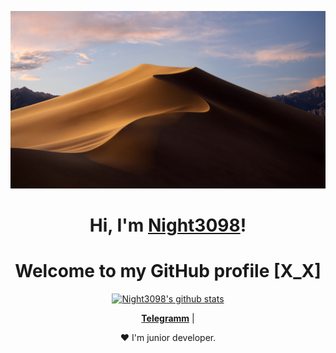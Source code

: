 <p align="center">
  <a href="https://t.me/coding_and_it"><img src="banner.jpeg" alt="Night3098 banner"></a>
</p>

<h1 align="center">Hi, I'm <a href="https://t.me/coding_and_it">Night3098</a>!</h1>
<h1 align="center">Welcome to my GitHub profile [X_X]</h1>

<p align="center">
  <a href="https://github.com/Night3098"><img src="https://github-readme-stats.vercel.app/api?username=Night3098&hide_border=true&show_icons=true" alt="Night3098's github stats"></a>
</p>

<p align="center">
  <strong><a href="https://t.me/coding_and_it">Telegramm</a></strong> |
</p>

<p align="center">❤ I'm junior developer.</p>
